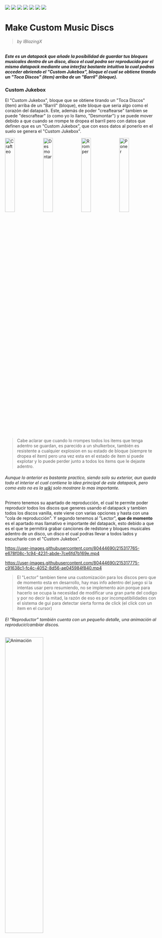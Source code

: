 [changelog-url]: https://github.com/IBlazingX/-Minecraft-Make-Custom-Music-Discs/blob/main/changelog/README.md
[wiki-url]: https://github.com/IBlazingX/-Minecraft-Make-Custom-Music-Discs/wiki
[downloads-url]: https://github.com/IBlazingX/-Minecraft-Make-Custom-Music-Discs/blob/main/downloads/README.md

[![](https://img.shields.io/badge/License-cc%20by--sa%204.0-cfcfcf)](cc-by-sa) [![](https://img.shields.io/badge/Modrinth-project-1bd96a)](https://github.com/IBlazingX/-Minecraft-Make-Custom-Music-Discs) [![](https://img.shields.io/badge/Planet%20Minecraft%20Community-project-57b10f)](https://github.com/IBlazingX/-Minecraft-Make-Custom-Music-Discs) [![](https://img.shields.io/badge/Github-project-161b22)](https://github.com/IBlazingX/-Minecraft-Make-Custom-Music-Discs) [![](https://img.shields.io/badge/Youtube-channel-fd0000)](https://www.youtube.com/channel/UCBpt68gmj6qgNAHuWKI5z4g) [![](https://img.shields.io/badge/Twitter-profile-1d9bf0)](https://twitter.com/IBlazingX) [![](https://img.shields.io/badge/Paypal-donations-001f6a)](https://www.paypal.com/paypalme/BlazingX/)

# Make Custom Music Discs
> ###### by IBlazingX

##### Este es un datapack que añade la posibilidad de guardar tus bloques musicales dentro de un disco, disco el cual podra ser reproducido por el mismo datapack mediante una interfaz bastante intuitiva la cual podras acceder abriendo el "Custom Jukebox", bloque el cual se obtiene tirando un "Toca Discos" (item) arriba de un "Barril" (bloque).

### Custom Jukebox
El "Custom Jukebox", bloque que se obtiene tirando un "Toca Discos" (item) arriba de un "Barril" (bloque), este bloque que seria algo como el corazón del datapack. Este, además de poder "creaftearse" tambien se puede "descraftear" (o como yo lo llamo, "Desmontar") y se puede mover debido a que cuando se rrompe te dropea el barril pero con datos que definen que es un "Custom Jukebox", que con esos datos al ponerlo en el suelo se genera el "Custom Jukebox".

<img src="https://imgur.com/4j6EDsh.gif" alt="Crafteo" width="25%"><img src="https://imgur.com/8lt6uyg.gif" alt="Desmontar" width="25%"><img src="https://imgur.com/1N8psBD.gif" alt="Rromper" width="25%"><img src="https://imgur.com/ChuzGYZ.gif" alt="Poner" width="25%">
  > Cabe aclarar que cuando lo rrompes todos los items que tenga adentro se guardan, es parecido a un shulkerbox, también es resistente a cualquier explosion en su estado de bloque (siempre te dropea el item) pero una vez esta en el estado de item si puede explotar y lo puede perder junto a todos los items que le dejaste adentro.
  

###### Aunque lo anterior es bastante practico, siendo solo su exterior, aun queda todo el interior el cual contiene la idea principal de este datapack, pero como esto no es la [wiki](wiki-url) solo mostrare lo mas importante.

Primero tenemos su apartado de reproducción, el cual te permite poder reproducir todos los discos que generes usando el datapack y tambien todos los discos vanilla, este viene con varias opciones y hasta con una "cola de reproducción". Y segundo tenemos al "Lector", **que de momento** es el apartado mas llamativo e importante del datapack, esto debido a que es el que te permitirá grabar canciones de redstone y bloques musicales adentro de un disco, un disco el cual podras llevar a todos lados y escucharlo con el "Custom Jukebox".

https://user-images.githubusercontent.com/80444690/215317765-e678f08c-1c94-4231-abde-7ce6fd7b169e.mp4

https://user-images.githubusercontent.com/80444690/215317775-c91638c1-fc4c-4052-8d56-ae045984f840.mp4
  > El "Lector" tambien tiene una customización para los discos pero que de momento esta en desarrollo, hay mas info adentro del juego si la intentas usar pero resumiendo, no se implemento aún porque para hacerlo se ocupa la necesidad de modificar una gran parte del codigo y por no decir la mitad, la razón de eso es por incompatibilidades con el sistema de gui para detectar sierta forma de click (el click con un item en el cursor)


###### El "Reproductor" también cuenta con un pequeño detalle, una animación al reproducir/cambiar discos.
<img src="https://imgur.com/kElTy6Z.gif" alt="Animación" width="50%">

## Enlaces
- [Historial de cambios](changelog-url)
- [Descargas](downloads-url)
- [Wiki](wiki-url)

## Licencia
[![CC BY-SA 4.0][cc-by-sa-image]][cc-by-sa]

<p xmlns:cc="http://creativecommons.org/ns#" xmlns:dct="http://purl.org/dc/terms/"><a property="dct:title" rel="cc:attributionURL" href="https://github.com/IBlazingX/-Minecraft-Make-Custom-Music-Discs">Make Custom Music Discs</a> by <a rel="cc:attributionURL dct:creator" property="cc:attributionName" href="https://github.com/IBlazingX">IBlazingX</a> is licensed under <a href="http://creativecommons.org/licenses/by-sa/4.0/?ref=chooser-v1" target="_blank" rel="license noopener noreferrer" style="display:inline-block;">Attribution-ShareAlike 4.0 International</a></p>


[cc-by-sa]: http://creativecommons.org/licenses/by-sa/4.0/
[cc-by-sa-image]: https://licensebuttons.net/l/by-sa/4.0/88x31.png

| Licencia | http://creativecommons.org/licenses/by-sa/4.0/ |
| ------------ | ------------ |
| Eres libre de |  **Publicar:** copiar y redistribuir el material en cualquier medio o formato.<br>**Adaptar:** remezclar, transformar y construir a partir del material para cualquier propósito, incluso comercialmente.<br><br>La licenciante no puede revocar estas libertades en tanto usted siga los términos de la licencia. |
| Bajo los siguientes términos | <img style="height:22px!important;margin-left:3px;vertical-align:text-bottom;" src="https://mirrors.creativecommons.org/presskit/icons/by.svg?ref=chooser-v1"> **Atribución:** usted debe dar crédito de manera adecuada, brindar un enlace a la licencia, e indicar si se han realizado cambios. Puede hacerlo en cualquier forma razonable, pero no de forma tal que sugiera que usted o su uso tienen el apoyo de la licenciante.<br><img style="height:22px!important;margin-left:3px;vertical-align:text-bottom;" src="https://mirrors.creativecommons.org/presskit/icons/sa.svg?ref=chooser-v1"> **Compartir Igual:** si remezcla, transforma o crea a partir del material, debe distribuir su contribución bajo la lamisma licencia del original.<br><br>**No hay restricciones adicionales** — No puede aplicar términos legales ni medidas tecnológicas que restrinjan legalmente a otras a hacer cualquier uso permitido por la licencia. |
| Avisos | No tiene que cumplir con la licencia para elementos del materiale en el dominio público o cuando su uso esté permitido por una excepción o limitación aplicable.<br><br>No se dan garantías. La licencia podría no darle todos los permisos que necesita para el uso que tenga previsto. Por ejemplo, otros derechos como publicidad, privacidad, o derechos morales pueden limitar la forma en que utilice el material. |

